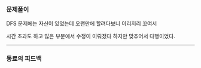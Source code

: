 ### 문제풀이

DFS 문제에는 자신이 있었는데 오랜만에 할려다보니 이리저리 꼬여서

시간 초과도 하고 많은 부분에서 수정이 이뤄졌다 하지만 맞추어서 다행이었다.

***
### 동료의 피드백

